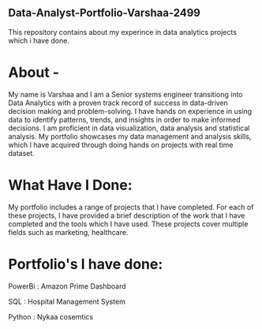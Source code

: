 ## Data-Analyst-Portfolio-Varshaa-2499
This repository contains about my experince in data analytics projects which i have done.

# About -

My name is Varshaa and I am a Senior systems engineer transitiong into Data Analytics with a proven track record of success in data-driven decision making and problem-solving. I have hands on experience in using data to identify patterns, trends, and insights in order to make informed decisions. I am proficient in data visualization, data analysis and statistical analysis. My portfolio showcases my data management and analysis skills, which I have acquired through doing hands on projects with real time dataset.

# What Have I Done: 

My portfolio includes a range of projects that I have completed. For each of these projects, I have provided a brief description of the work that I have completed and the tools which I have used. These projects cover multiple fields such as marketing, healthcare.

# Portfolio's I have done:

PowerBi : Amazon Prime Dashboard 

SQL : Hospital Management System

Python : Nykaa cosemtics
